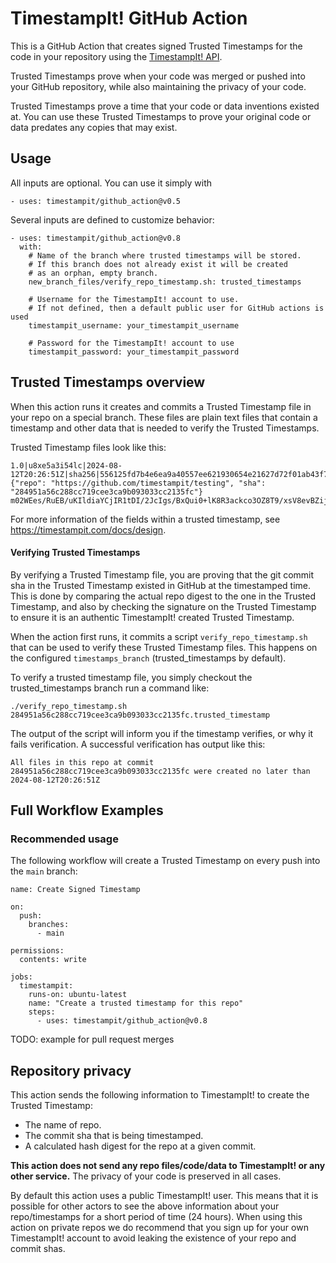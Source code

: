 # TimestampIt! GitHub Action

This is a GitHub Action that creates signed Trusted Timestamps for the code in your repository using the [TimestampIt! API](https://timestampit.com/).

Trusted Timestamps prove when your code was merged or pushed into your GitHub repository, while also maintaining the privacy of your code.

Trusted Timestamps prove a time that your code or data inventions existed at. You can use these Trusted Timestamps
to prove your original code or data predates any copies that may exist.

## Usage

All inputs are optional. You can use it simply with
```
- uses: timestampit/github_action@v0.5
```

Several inputs are defined to customize behavior:
```
- uses: timestampit/github_action@v0.8
  with:
    # Name of the branch where trusted timestamps will be stored.
    # If this branch does not already exist it will be created
    # as an orphan, empty branch.
    new_branch_files/verify_repo_timestamp.sh: trusted_timestamps

    # Username for the TimestampIt! account to use.
    # If not defined, then a default public user for GitHub actions is used
    timestampit_username: your_timestampit_username

    # Password for the TimestampIt! account to use
    timestampit_password: your_timestampit_password
```

## Trusted Timestamps overview

When this action runs it creates and commits a Trusted Timestamp file in your repo on a special branch. These files are plain text files that contain a timestamp and other data that is needed to verify the Trusted Timestamps.

Trusted Timestamp files look like this:
```
1.0|u8xe5a3i54lc|2024-08-12T20:26:51Z|sha256|556125fd7b4e6ea9a40557ee621930654e21627d72f01ab43f7d872a121e006c|https://timestampit.com/key/kleybzu2afwz|{"repo": "https://github.com/timestampit/testing", "sha": "284951a56c288cc719cee3ca9b093033cc2135fc"}
m02WEes/RuEB/uKIldiaYCjIR1tDI/2JcIgs/BxQui0+lK8R3ackco3OZ8T9/xsV8evBZijoRbup7O20sNYDDg==
```

For more information of the fields within a trusted timestamp, see https://timestampit.com/docs/design.

#### Verifying Trusted Timestamps

By verifying a Trusted Timestamp file, you are proving that the git commit sha in the Trusted Timestamp existed in GitHub at the timestamped time. This is done by comparing the actual repo digest to the one in the Trusted Timestamp, and also by checking the signature on the Trusted Timestamp to ensure it is an authentic TimestampIt! created Trusted Timestamp.

When the action first runs, it commits a script `verify_repo_timestamp.sh` that can be used to verify these Trusted Timestamp files. This happens on the configured `timestamps_branch` (trusted_timestamps by default).

To verify a trusted timestamp file, you simply checkout the trusted_timestamps branch run a command like:
```
./verify_repo_timestamp.sh 284951a56c288cc719cee3ca9b093033cc2135fc.trusted_timestamp
```
The output of the script will inform you if the timestamp verifies, or why it fails verification. A successful verification has output like this:
```
All files in this repo at commit 284951a56c288cc719cee3ca9b093033cc2135fc were created no later than 2024-08-12T20:26:51Z
```

## Full Workflow Examples

### Recommended usage

The following workflow will create a Trusted Timestamp on every push into the `main` branch:
```
name: Create Signed Timestamp

on:
  push:
    branches:
      - main

permissions:
  contents: write

jobs:
  timestampit:
    runs-on: ubuntu-latest
    name: "Create a trusted timestamp for this repo"
    steps:
      - uses: timestampit/github_action@v0.8
```

TODO: example for pull request merges

## Repository privacy

This action sends the following information to TimestampIt! to create the Trusted Timestamp:
- The name of repo.
- The commit sha that is being timestamped.
- A calculated hash digest for the repo at a given commit.

**This action does not send any repo files/code/data to TimestampIt! or any other service.** The privacy of your code is preserved in all cases.

By default this action uses a public TimestampIt! user. This means that it is possible for other actors to see the above information about your repo/timestamps for a short period of time (24 hours). When using this action on private repos we do recommend that you sign up for your own TimestampIt! account to avoid leaking the existence of your repo and commit shas.
